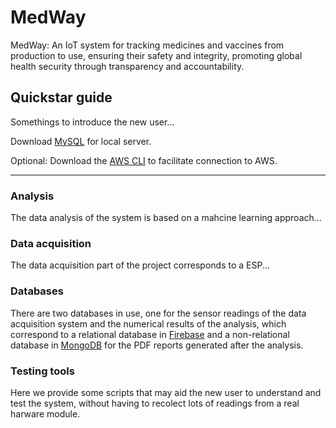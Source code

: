 # MedWay
MedWay: An IoT system for tracking medicines and vaccines from production to use, ensuring their safety and integrity, promoting global health security through transparency and accountability.

## Quickstar guide

Somethings to introduce the new user...

Download [MySQL](https://www.digitalocean.com/community/tutorials/how-to-install-mysql-on-ubuntu-22-04) for local server.


Optional:
Download the [AWS CLI](https://docs.aws.amazon.com/cli/latest/userguide/getting-started-install.html) to facilitate connection to AWS.

---

### Analysis

The data analysis of the system is based on a mahcine learning approach...

### Data acquisition

The data acquisition part of the project corresponds to a ESP...

### Databases

There are two databases in use, one for the sensor readings of the data acquisition system and the numerical results of the analysis, which correspond to a relational database in [Firebase](https://www.mongodb.com/) and a non-relational database in [MongoDB](https://www.mongodb.com/) for the PDF reports generated after the analysis.

### Testing tools

Here we provide some scripts that may aid the new user to understand and test the system, without having to recolect lots of readings from a real harware module.